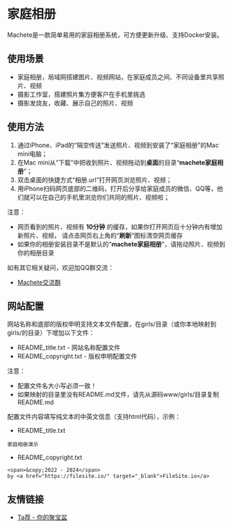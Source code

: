# 家庭相册

Machete是一款简单易用的家庭相册系统，可方便更新升级、支持Docker安装。


## 使用场景

* 家庭相册，局域网搭建图片、视频网站，在家庭成员之间、不同设备里共享照片、视频
* 摄影工作室，搭建照片集方便客户在手机里挑选
* 摄影发烧友，收藏、展示自己的照片、视频

## 使用方法

1. 通过iPhone、iPad的“隔空传送”发送照片、视频到安装了“家庭相册”的Mac mini电脑；
2. 在Mac mini从“下载”中把收到照片、视频拖动到**桌面**的目录“**machete家庭相册**”；
3. 双击桌面的快捷方式“相册.url”打开网页浏览照片、视频；
4. 用iPhone扫码网页底部的二维码，打开后分享给家庭成员的微信、QQ等，他们就可以在自己的手机里浏览你们共同的照片、视频啦；

注意：
* 网页看到的照片、视频有 **10分钟** 的缓存，如果你打开网页后十分钟内有增加新照片、视频，
请点击网页右上角的“**刷新**”图标清空网页缓存
* 如果你的相册安装目录不是默认的“**machete家庭相册**”，请拖动照片、视频到你的相册目录


如有其它相关疑问，欢迎加QQ群交流：

* <a href="https://jq.qq.com/?_wv=1027&k=WoH3Pv7d" target="_blank">Machete交流群</a>


## 网站配置

网站名称和底部的版权申明支持文本文件配置，在girls/目录（或你本地映射到girls/的目录）下增加以下文件：
* README_title.txt - 网站名称配置文件
* README_copyright.txt - 版权申明配置文件

注意：
* 配置文件名大小写必须一致！
* 如果映射的目录里没有README.md文件，请先从源码www/girls/目录复制README.md


配置文件内容填写纯文本的中英文信息（支持html代码），示例：

* README_title.txt
```
家庭相册演示
```

* README_copyright.txt
```
<span>&copy;2022 - 2024</span>
by <a href="https://filesite.io/" target="_blank">FileSite.io</a>
```


## 友情链接

* <a href="https://tajian.tv" target="_blank">Ta荐 - 你的聚宝盆</a>